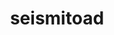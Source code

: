 ---
id: 537
title: seismitoad
types: [water,ground]
image: https://raw.githubusercontent.com/PokeAPI/sprites/master/sprites/pokemon/537.png
---